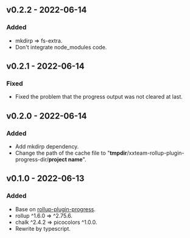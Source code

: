 ## v0.2.2 - 2022-06-14

### Added

- mkdirp => fs-extra.
- Don't integrate node_modules code.

## v0.2.1 - 2022-06-14

### Fixed

- Fixed the problem that the progress output was not cleared at last.

## v0.2.0 - 2022-06-14

### Added

- Add mkdirp dependency.
- Change the path of the cache file to "**tmpdir**/xxteam-rollup-plugin-progress-dir/**project name**".

## v0.1.0 - 2022-06-13

### Added

- Base on [rollup-plugin-progress](https://github.com/jkuri/rollup-plugin-progress).
- rollup ^1.6.0 => ^2.75.6.
- chalk ^2.4.2 => picocolors ^1.0.0.
- Rewrite by typescript.
